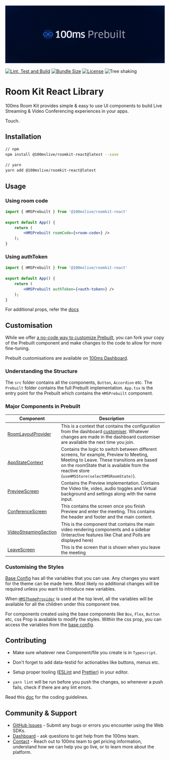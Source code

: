 ![Banner](https://github.com/100mslive/web-sdks/blob/06c65259912db6ccd8617f2ecb6fef51429251ec/prebuilt-banner.png)

[![Lint, Test and Build](https://github.com/100mslive/web-sdks/actions/workflows/lint-test-build.yml/badge.svg)](https://github.com/100mslive/web-sdks/actions/workflows/lint-test-build.yml)
[![Bundle Size](https://badgen.net/bundlephobia/minzip/@100mslive/roomkit-react)](https://bundlephobia.com/result?p=@100mslive/roomkit-react)
[![License](https://img.shields.io/npm/l/@100mslive/roomkit-react)](https://www.100ms.live/)
![Tree shaking](https://badgen.net/bundlephobia/tree-shaking/@100mslive/roomkit-react)

# Room Kit React Library

100ms Room Kit provides simple & easy to use UI components to build Live Streaming & Video Conferencing experiences in your apps.

Touch.

## Installation

```bash
// npm
npm install @100mslive/roomkit-react@latest --save

// yarn
yarn add @100mslive/roomkit-react@latest
```

## Usage

### Using room code

```jsx
import { HMSPrebuilt } from '@100mslive/roomkit-react'

export default App() {
    return (
        <HMSPrebuilt roomCode={<room-code>} />
    );
}
```

### Using authToken

```jsx
import { HMSPrebuilt } from '@100mslive/roomkit-react'

export default App() {
    return (
        <HMSPrebuilt authToken={<auth-token>} />
    );
}
```

For additional props, refer the [docs](https://www.100ms.live/docs/javascript/v2/quickstart/prebuilt-quickstart#props-for-hmsprebuilt)

## Customisation

While we offer [a no-code way to customize Prebuilt](https://www.100ms.live/docs/get-started/v2/get-started/prebuilt/overview#customize-prebuilt), you can fork your copy of the Prebuilt component and make changes to the code to allow for more fine-tuning.

Prebuilt customisations are available on [100ms Dashboard](https://dashboard.100ms.live).

### Understanding the Structure

The `src` folder contains all the components, `Button`, `Accordion` etc.
The `Prebuilt` folder contains the full Prebuilt implementation.
`App.tsx` is the entry point for the Prebuilt which contains the `HMSPrebuilt` component.

### Major Components in Prebuilt

| Component                                                                | Description                                                                                                                                                                                                                            |
| ------------------------------------------------------------------------ | -------------------------------------------------------------------------------------------------------------------------------------------------------------------------------------------------------------------------------------- |
| [RoomLayoutProvider](src/Prebuilt/provider/roomLayoutProvider/index.tsx) | This is a context that contains the configuration from the dashboard [customiser](https://dashboard.100ms.live/). Whatever changes are made in the dashboard customiser are available the next time you join.                          |
| [AppStateContext](src/Prebuilt/AppStateContext.tsx)                      | Contains the logic to switch between different screens, for example, Preview to Meeting, Meeting to Leave. These transitions are based on the roomState that is available from the reactive store (`useHMSStore(selectHMSRoomState)`). |
| [PreviewScreen](src/Prebuilt/components/Preview/PreviewScreen.tsx)       | Contains the Preview implementation. Contains the Video tile, video, audio toggles and Virtual background and settings along with the name input.                                                                                      |
| [ConferenceScreen](src/Prebuilt/components/ConferenceScreen.tsx)         | This contains the screen once you finish Preview and enter the meeting. This contains the header and footer and the main content.                                                                                                      |
| [VideoStreamingSection](src/Prebuilt/layouts/VideoStreamingSection.tsx)  | This is the component that contains the main video rendering components and a sidebar (Interactive features like Chat and Polls are displayed here)                                                                                    |
| [LeaveScreen](src/Prebuilt/components/LeaveScreen.tsx)                   | This is the screen that is shown when you leave the meeting                                                                                                                                                                            |

### Customising the Styles

[Base Config](./src/Theme/base.config.ts) has all the variables that you can use. Any changes you want for the theme can be made here. Most likely no additional changes will be required unless you want to introduce new variables.

When [`HMSThemeProvider`](./src/Theme/ThemeProvider.tsx) is used at the top level, all the variables will be available for all the children under this component tree.

For components created using the base components like `Box`, `Flex`, `Button` etc, css Prop is available to modify the styles. Within the css prop, you can access the variables from the [base config](./src/Theme/base.config.ts).

## Contributing

- Make sure whatever new Component/file you create is in `Typescript`.

- Don't forget to add data-testid for actionables like buttons, menus etc.

- Setup proper tooling ([ESLint](https://eslint.org/) and [Prettier](https://prettier.io/)) in your editor.

- `yarn lint` will be run before you push the changes, so whenever a push fails, check if there are any lint errors.

Read this [doc](../../DEVELOPER.MD) for the coding guidelines.

## Community & Support

- [GitHub Issues](https://github.com/100mslive/web-sdks/issues) - Submit any bugs or errors you encounter using the Web SDKs.
- [Dashboard](https://dashboard.100ms.live/dashboard) - ask questions to get help from the 100ms team.
- [Contact](https://www.100ms.live/contact) - Reach out to 100ms team to get pricing information, understand how we can help you go live, or to learn more about the platform.
